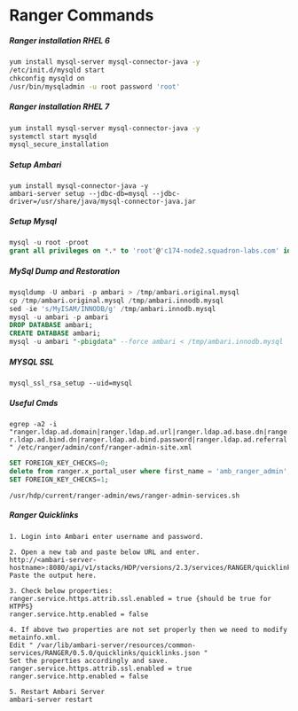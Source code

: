 # Ranger Commands

##### Ranger installation RHEL 6
```sh
yum install mysql-server mysql-connector-java -y
/etc/init.d/mysqld start
chkconfig mysqld on
/usr/bin/mysqladmin -u root password 'root'
```

##### Ranger installation RHEL 7
```sh
yum install mysql-server mysql-connector-java -y
systemctl start mysqld
mysql_secure_installation
```

##### Setup Ambari
```shell
yum install mysql-connector-java -y
ambari-server setup --jdbc-db=mysql --jdbc-driver=/usr/share/java/mysql-connector-java.jar
```

##### Setup Mysql
```sql
mysql -u root -proot
grant all privileges on *.* to 'root'@'c174-node2.squadron-labs.com' identified by 'root' with grant option;
```

##### MySql Dump and Restoration

```sql
mysqldump -U ambari -p ambari > /tmp/ambari.original.mysql
cp /tmp/ambari.original.mysql /tmp/ambari.innodb.mysql
sed -ie 's/MyISAM/INNODB/g' /tmp/ambari.innodb.mysql
mysql -u ambari -p ambari
DROP DATABASE ambari;
CREATE DATABASE ambari;
mysql -u ambari "-pbigdata" --force ambari < /tmp/ambari.innodb.mysql
```
##### MYSQL SSL
`mysql_ssl_rsa_setup --uid=mysql`


##### Useful Cmds

`egrep -a2 -i "ranger.ldap.ad.domain|ranger.ldap.ad.url|ranger.ldap.ad.base.dn|ranger.ldap.ad.bind.dn|ranger.ldap.ad.bind.password|ranger.ldap.ad.referral" /etc/ranger/admin/conf/ranger-admin-site.xml`

```sql
SET FOREIGN_KEY_CHECKS=0;
delete from ranger.x_portal_user where first_name = 'amb_ranger_admin';
SET FOREIGN_KEY_CHECKS=1;
```

`/usr/hdp/current/ranger-admin/ews/ranger-admin-services.sh`



##### Ranger Quicklinks

```
1. Login into Ambari enter username and password.

2. Open a new tab and paste below URL and enter.
http://<ambari-server-hostname>:8080/api/v1/stacks/HDP/versions/2.3/services/RANGER/quicklinks/quicklinks.json
Paste the output here.

3. Check below properties:
ranger.service.https.attrib.ssl.enabled = true {should be true for HTPPS}
ranger.service.http.enabled = false

4. If above two properties are not set properly then we need to modify metainfo.xml.
Edit " /var/lib/ambari-server/resources/common-services/RANGER/0.5.0/quicklinks/quicklinks.json "
Set the properties accordingly and save.
ranger.service.https.attrib.ssl.enabled = true
ranger.service.http.enabled = false
 
5. Restart Ambari Server
ambari-server restart
```
